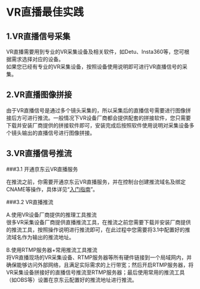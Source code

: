 # VR直播最佳实践

## 1.VR直播信号采集

VR直播需要用到专业的VR采集设备及相关软件，如Detu、Insta360等，您可根据需求选择对应的设备。   
如果您已经有专业的VR采集设备，按照设备使用说明即可进行VR直播信号的采集。

## 2.VR直播图像拼接

由于VR直播信号是通过多个镜头采集的，所以采集后的直播信号需要进行图像拼接后方可进行推流。一般情况下VR设备厂商都会提供配套的拼接软件，您只需要下载并安装厂商提供的拼接软件即可，安装完成后按照软件使用说明对采集设备多个镜头输出的直播信号进行图像拼接。
##
## 3.VR直播信号推流

###3.1 开通京东云VR直播服务

在推流之前，你需要开通京东云VR直播服务，并在控制台创建推流域名及绑定CNAME等操作，具体详见“[入门指南](https://github.com/jdcloudcom/cn/blob/edit/documentation/VR-Cloud-Services/VR-Live/Getting-Started/Service-Provisioning.md)”。

###3.2 VR直播推流

A.使用VR设备厂商提供的推理工具推流  
很多VR采集设备厂商提供直播推流工具，在推流之前您需要下载并安装厂商提供的推流工具，按照操作说明进行推流即可，在此过程中您需要将3.1中配置好的推流域名作为输出的推流地址。

B.使用RTMP服务器+常用推流工具推流  
将VR直播现场的VR采集设备、RTMP服务器等所有硬件链接到一个局域网内，并确保能够访问外部网络，且满足实际需求的上行带宽；然后开启RTMP服务器，将VR采集设备拼接好的直播信号推流至RTMP服务器；最后使用常用的推流工具（如OBS等）设置在京东云配置好的推流地址进行推流。
 

